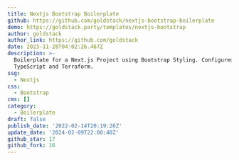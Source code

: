 ```yaml
---
title: Nextjs Bootstrap Boilerplate
github: https://github.com/goldstack/nextjs-bootstrap-boilerplate
demo: https://goldstack.party/templates/nextjs-bootstrap
author: goldstack
author_link: https://github.com/goldstack
date: 2023-11-28T04:02:26.467Z
description: >-
  Boilerplate for a Next.js Project using Bootstrap Styling. Configured for
  TypeScript and Terraform.
ssg:
  - Nextjs
css:
  - Bootstrap
cms: []
category:
  - Boilerplate
draft: false
publish_date: '2022-02-14T20:19:26Z'
update_date: '2024-02-09T22:00:40Z'
github_star: 17
github_fork: 16
---
```

